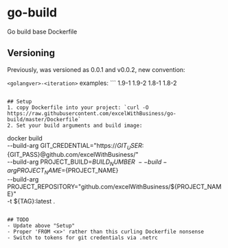# go-build

Go build base Dockerfile


## Versioning
Previously, was versioned as 0.0.1 and v0.0.2, new convention:

`<golangver>-<iteration>`
examples: ```
1.9-1
1.9-2
1.8-1
1.8-2
```

## Setup
1. copy Dockerfile into your project: `curl -O https://raw.githubusercontent.com/excelWithBusiness/go-build/master/Dockerfile`
2. Set your build arguments and build image:
```
docker build \
--build-arg GIT_CREDENTIAL="https://${GIT_USER}:${GIT_PASS}@github.com/excelWithBusiness/" \
--build-arg PROJECT_BUILD=${BUILD_NUMBER} \
--build-arg PROJECT_NAME=${PROJECT_NAME} \
--build-arg PROJECT_REPOSITORY="github.com/excelWithBusiness/${PROJECT_NAME}" \
-t ${TAG}:latest .
```

## TODO
- Update above "Setup"
- Proper 'FROM <x>' rather than this curling Dockerfile nonsense
- Switch to tokens for git credentials via .netrc

